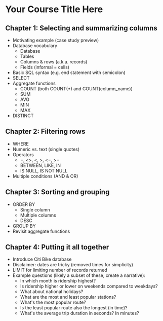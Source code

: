 # Your Course Title Here

## Chapter 1: Selecting and summarizing columns

* Motivating example (case study preview)
* Database vocabulary
  * Database
  * Tables
  * Columns & rows (a.k.a. records)
  * Fields (informal = cells)
* Basic SQL syntax (e.g. end statement with semicolon)
* SELECT
* Aggregate functions
  * COUNT (both COUNT(*) and COUNT(column_name))
  * SUM
  * AVG
  * MIN
  * MAX
* DISTINCT

## Chapter 2: Filtering rows

* WHERE
* Numeric vs. text (single quotes)
* Operators
  * =, <>, <, >, <=, >=
  * BETWEEN, LIKE, IN
  * IS NULL, IS NOT NULL
* Multiple conditions (AND & OR)

## Chapter 3: Sorting and grouping

* ORDER BY
  * Single column
  * Multiple columns
  * DESC
* GROUP BY
* Revisit aggregate functions

## Chapter 4: Putting it all together

* Introduce Citi Bike database
* Disclaimer: dates are tricky (removed times for simplicity)
* LIMIT for limiting number of records returned
* Example questions (likely a subset of these, create a narrative):
  * In which month is ridership highest?
  * Is ridership higher or lower on weekends compared to weekdays?
  * What about national holidays?
  * What are the most and least popular stations?
  * What's the most popular route?
  * Is the least popular route also the longest (in time)?
  * What's the average trip duration in seconds? In minutes?
  
